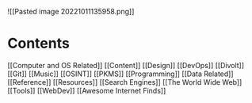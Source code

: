 ![[Pasted image 20221011135958.png]]

# Contents

[[Computer and OS Related]]
[[Content]]
[[Design]]
[[DevOps]]
[[Divolt]]
[[Git]]
[[Music]]
[[OSINT]]
[[PKMS]]
[[Programming]]
[[Data Related]]
[[Reference]]
[[Resources]]
[[Search Engines]]
[[The World Wide Web]]
[[Tools]]
[[WebDev]]
[[Awesome Internet Finds]]
